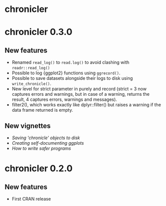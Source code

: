 # chronicler

# chronicler 0.3.0

## New features

* Renamed `read_log()` to `read.log()` to avoid clashing with `readr::read_log()`
* Possible to log {ggplot2} functions using `ggrecord()`.
* Possible to save datasets alongside their logs to disk using `write_chronicle()`.
* New level for strict parameter in purely and record (strict = 3 now captures errors and warnings, but in case of a warning, returns the result, 4 captures errors, warnings and messages).
* filter2(), which works exactly like dplyr::filter() but raises a warning if the data frame returned is empty. 

## New vignettes

* *Saving 'chronicle' objects to disk*
* *Creating self-documenting ggplots*
* *How to write safer programs*

# chronicler 0.2.0

## New features

* First CRAN release
